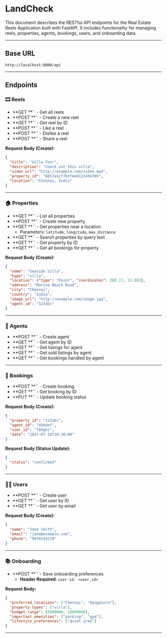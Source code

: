 # LandCheck
This document describes the RESTful API endpoints for the Real Estate Reels Application built with FastAPI. It includes functionality for managing reels, properties, agents, bookings, users, and onboarding data.

---

## Base URL

```
http://localhost:8000/api
```

---

## Endpoints

### 🎞️ Reels

- **GET **`` - Get all reels
- **POST **`` - Create a new reel
- **GET **`` - Get reel by ID
- **POST **`` - Like a reel
- **POST **`` - Dislike a reel
- **POST **`` - Share a reel

**Request Body (Create):**

```json
{
  "title": "Villa Tour",
  "description": "Check out this villa",
  "video_url": "http://example.com/video.mp4",
  "property_id": "6657a1cf7b3f4e0123456789",
  "location": "Chennai, India"
}
```

---

### 🏠 Properties

- **GET **`` - List all properties
- **POST **`` - Create new property
- **GET **`` - Get properties near a location
  - Parameters: `latitude`, `longitude`, `max_distance`
- **GET **`` - Search properties by query text
- **GET **`` - Get property by ID
- **GET **`` - Get all bookings for property

**Request Body (Create):**

```json
{
  "name": "Seaside Villa",
  "type": "villa",
  "location": {"type": "Point", "coordinates": [80.27, 13.08]},
  "address": "Marina Beach Road",
  "city": "Chennai",
  "country": "India",
  "image_url": "http://example.com/image.jpg",
  "agent_id": "123abc"
}
```

---

### 👥 Agents

- **POST **`` - Create agent
- **GET **`` - Get agent by ID
- **GET **`` - Get listings for agent
- **GET **`` - Get sold listings by agent
- **GET **`` - Get bookings handled by agent

---

### 📅 Bookings

- **POST **`` - Create booking
- **GET **`` - Get booking by ID
- **PUT **`` - Update booking status

**Request Body (Create):**

```json
{
  "property_id": "123abc",
  "agent_id": "456def",
  "user_id": "789ghi",
  "date": "2025-07-10T10:30:00"
}
```

**Request Body (Status Update):**

```json
{
  "status": "confirmed"
}
```

---

### 🧑‍💼 Users

- **POST **`` - Create user
- **GET **`` - Get user by ID
- **GET **`` - Get user by email

**Request Body (Create):**

```json
{
  "name": "Jane Smith",
  "email": "jane@example.com",
  "phone": "9876543210"
}
```

---

### 📚 Onboarding

- **POST **`` - Save onboarding preferences
  - **Header Required**: `user-id: <user_id>`

**Request Body:**

```json
{
  "preferred_locations": ["Chennai", "Bangalore"],
  "property_types": ["villa"],
  "budget_range": [5000000, 10000000],
  "important_amenities": ["parking", "gym"],
  "lifestyle_preferences": ["quiet area"]
}
```

---

